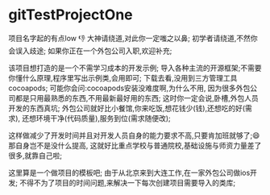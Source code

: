 # gitTestProjectOne

项目名字起的有点low 👎
大神请绕道,对此你一定嗤之以鼻;
初学者请绕道,不然你会误入歧途;
如果你正在一个外包公司入职,欢迎补充;

该项目想打造的是一个不需学习成本的开发示例;
导入各种主流的开源框架;不需要你懂什么原理,程序里写出示例类,会用即可;
下载去看,没用到三方管理工具cocoapods;
可能你会问:cocoapods安装没难度啊,为什么不用,
因为很多外包公司都是只用最熟悉的东西,不用最新最好用的东西;
这时你一定会说,卧槽,外包人员开发的东西真坑;
外包公司就好比小餐馆,你来吃饭,想花钱少(钱),还想吃的好(需求),
还想环境干净(代码质量),服务到位(需求随便改);

这样做减少了开发时间并且对开发人员自身的能力要求不高,只要肯加班就够了;😄
那自身岂不是没什么提高,
这就好比重点学校与普通院校,基础设施与师资力量差了很多,就靠自己啦;

这里算是一个做项目的模板吧;
由于从北京来到大连工作,在一家外包公司做ios开发;
不得不为了项目的时间问题,来解决一下每次创建项目需要导入的类库;
